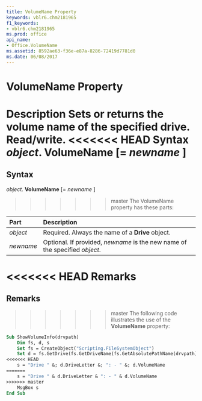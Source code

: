 ```yaml
---
title: VolumeName Property
keywords: vblr6.chm2181965
f1_keywords:
- vblr6.chm2181965
ms.prod: office
api_name:
- Office.VolumeName
ms.assetid: 8592ae63-f36e-e87a-8286-72419d7781d0
ms.date: 06/08/2017
---
```



# VolumeName Property



 **Description**
Sets or returns the volume name of the specified drive. Read/write.
<<<<<<< HEAD
 **Syntax**
 _object_. **VolumeName** [= _newname_ ]
=======

## Syntax

_object_. **VolumeName** [= _newname_ ]
>>>>>>> master
The VolumeName property has these parts:


|**Part**|**Description**|
|:-----|:-----|
| _object_|Required. Always the name of a  **Drive** object.|
| _newname_|Optional. If provided,  _newname_ is the new name of the specified _object_.|

<<<<<<< HEAD
 **Remarks**
=======
## Remarks

>>>>>>> master
The following code illustrates the use of the  **VolumeName** property:



```vb
Sub ShowVolumeInfo(drvpath)
    Dim fs, d, s
    Set fs = CreateObject("Scripting.FileSystemObject")
    Set d = fs.GetDrive(fs.GetDriveName(fs.GetAbsolutePathName(drvpath)))
<<<<<<< HEAD
    s = "Drive " &; d.DriveLetter &; ": - " &; d.VolumeName
=======
    s = "Drive " & d.DriveLetter & ": - " & d.VolumeName
>>>>>>> master
    MsgBox s
End Sub
```


